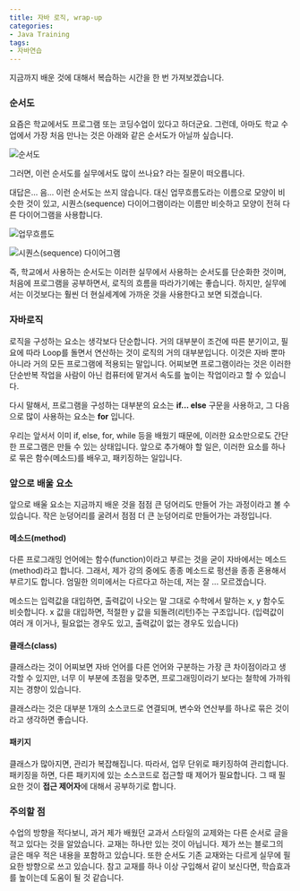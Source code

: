 ```yaml
---
title: 자바 로직, wrap-up
categories:
- Java Training
tags:
- 자바연습
---
```


지금까지 배운 것에 대해서 복습하는 시간을 한 번 가져보겠습니다.

### 순서도

요즘은 학교에서도 프로그램 또는 코딩수업이 있다고 하더군요. 그런데, 아마도 학교 수업에서 가장 처음 만나는 것은 아래와 같은 순서도가 아닐까 싶습니다.

![순서도](http://forum.falinux.com/_lectimages/+1000_996/9999.png)

그러면, 이런 순서도를 실무에서도 많이 쓰나요? 라는 질문이 떠오릅니다.

대답은... 음... 이런 순서도는 쓰지 않습니다. 대신 업무흐름도라는 이름으로 모양이 비슷한 것이 있고, 시퀀스(sequence) 다이어그램이라는 이름만 비슷하고 모양이 전혀 다른 다이어그램을 사용합니다.

![업무흐름도](https://mblogthumb-phinf.pstatic.net/20160201_213/leedowoo_14543009985736drij_PNG/2016-02-01_13%3B26%3B13.PNG?type=w2)

![시퀀스(sequence) 다이어그램](https://t1.daumcdn.net/cfile/tistory/99CD294E5B96798D04)

즉, 학교에서 사용하는 순서도는 이러한 실무에서 사용하는 순서도를 단순화한 것이며, 처음에 프로그램을 공부하면서, 로직의 흐름을 따라가기에는 좋습니다. 하지만, 실무에서는 이것보다는 훨씬 더 현실세계에 가까운 것을 사용한다고 보면 되겠습니다.
 
### 자바로직

로직을 구성하는 요소는 생각보다 단순합니다. 거의 대부분이 조건에 따른 분기이고, 필요에 따라 Loop를 돌면서 연산하는 것이 로직의 거의 대부분입니다. 이것은 자바 뿐마 아니라 거의 모든 프로그램에 적용되는 말입니다. 어찌보면 프로그램이라는 것은 이러한 단순반복 작업을 사람이 아닌 컴퓨터에 맡겨서 속도를 높이는 작업이라고 할 수 있습니다.

다시 말해서, 프로그램을 구성하는 대부분의 요소는 **if... else** 구문을 사용하고, 그 다음으로 많이 사용하는 요소는 **for** 입니다. 

우리는 앞서서 이미 if, else, for, while 등을 배웠기 때문에, 이러한 요소만으로도 간단한 프로그램은 만들 수 있는 상태입니다. 앞으로 추가해야 할 일은, 이러한 요소를 하나로 묶은 함수(메소드)를 배우고, 패키징하는 일입니다.   


### 앞으로 배울 요소
앞으로 배울 요소는 지금까지 배운 것을 점점 큰 덩어리도 만들어 가는 과정이라고 볼 수 있습니다. 작은 눈덩어리를 굴려서 점점 더 큰 눈덩어리로 만들어가는 과정입니다.

#### 메소드(method)

다른 프로그래밍 언어에는 함수(function)이라고 부르는 것을 굳이 자바에서는 메소드(method)라고 합니다. 그래서, 제가 강의 중에도 종종 메소드로 펑션을 종종 혼용해서 부르기도 합니다. 엄밀한 의미에서는 다르다고 하는데, 저는 잘 ... 모르겠습니다.

메소드는 입력값을 대입하면, 출력값이 나오는 말 그대로 수학에서 말하는 x, y 함수도 비슷합니다. x 값을 대입하면, 적절한 y 값을 되돌려(리턴)주는 구조입니다. (입력값이 여러 개 이거나, 필요없는 경우도 있고, 출력값이 없는 경우도 있습니다)

#### 클래스(class)

클래스라는 것이 어찌보면 자바 언어를 다른 언어와 구분하는 가장 큰 차이점이라고 생각할 수 있지만, 너무 이 부분에 초점을 맞추면, 프로그래밍이라기 보다는 철학에 가까워지는 경향이 있습니다.

클래스라는 것은 대부분 1개의 소스코드로 연결되며, 변수와 연산부를 하나로 묶은 것이라고 생각하면 좋습니다.


#### 패키지

클래스가 많아지면, 관리가 복잡해집니다. 따라서, 업무 단위로 패키징하여 관리합니다. 패키징을 하면, 다른 패키지에 있는 소스코드로 접근할 때 제어가 필요합니다. 그 때 필요한 것이 **접근 제어자**에 대해서 공부하기로 합니다.



### 주의할 점

수업의 방향을 적다보니, 과거 제가 배웠던 교과서 스타일의 교제와는 다른 순서로 글을 적고 있다는 것을 알았습니다.
교재는 하나만 있는 것이 아닙니다. 제가 쓰는 블로그의 글은 매우 적은 내용을 포함하고 있습니다. 또한 순서도 기존 교재와는 다르게 실무에 필요한 방향으로 쓰고 있습니다.
참고 교재를 하나 이상 구입해서 같이 보신다면, 학습효과를 높이는데 도움이 될 것 같습니다.
